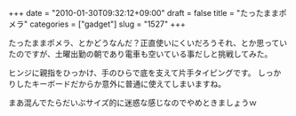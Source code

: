 +++
date = "2010-01-30T09:32:12+09:00"
draft = false
title = "たったままポメラ"
categories = ["gadget"]
slug = "1527"
+++

たったままポメラ、とかどうなんだ？正直使いにくいだろうそれ、とか思っていたのですが、土曜出勤の朝であり電車も空いている事だしと挑戦してみた。

ヒンジに親指をひっかけ、手のひらで底を支えて片手タイピングです。
しっかりしたキーボードだからか意外に普通に使えてしまいますね。

まあ混んでたらだいぶサイズ的に迷惑な感じなのでやめときましょうｗ
